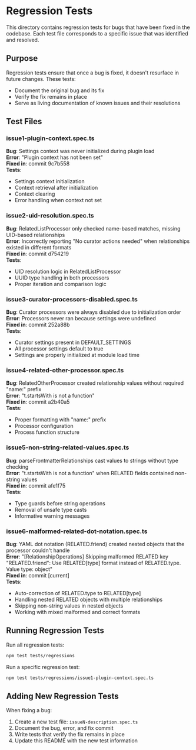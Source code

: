 # Regression Tests

This directory contains regression tests for bugs that have been fixed in the codebase. Each test file corresponds to a specific issue that was identified and resolved.

## Purpose

Regression tests ensure that once a bug is fixed, it doesn't resurface in future changes. These tests:
- Document the original bug and its fix
- Verify the fix remains in place
- Serve as living documentation of known issues and their resolutions

## Test Files

### issue1-plugin-context.spec.ts
**Bug**: Settings context was never initialized during plugin load  
**Error**: "Plugin context has not been set"  
**Fixed in**: commit 9c7b558  
**Tests**:
- Settings context initialization
- Context retrieval after initialization
- Context clearing
- Error handling when context not set

### issue2-uid-resolution.spec.ts
**Bug**: RelatedListProcessor only checked name-based matches, missing UID-based relationships  
**Error**: Incorrectly reporting "No curator actions needed" when relationships existed in different formats  
**Fixed in**: commit d754219  
**Tests**:
- UID resolution logic in RelatedListProcessor
- UUID type handling in both processors
- Proper iteration and comparison logic

### issue3-curator-processors-disabled.spec.ts
**Bug**: Curator processors were always disabled due to initialization order  
**Error**: Processors never ran because settings were undefined  
**Fixed in**: commit 252a88b  
**Tests**:
- Curator settings present in DEFAULT_SETTINGS
- All processor settings default to true
- Settings are properly initialized at module load time

### issue4-related-other-processor.spec.ts
**Bug**: RelatedOtherProcessor created relationship values without required "name:" prefix  
**Error**: "t.startsWith is not a function"  
**Fixed in**: commit a2b40a5  
**Tests**:
- Proper formatting with "name:" prefix
- Processor configuration
- Process function structure

### issue5-non-string-related-values.spec.ts
**Bug**: parseFrontmatterRelationships cast values to strings without type checking  
**Error**: "t.startsWith is not a function" when RELATED fields contained non-string values  
**Fixed in**: commit afe1f75  
**Tests**:
- Type guards before string operations
- Removal of unsafe type casts
- Informative warning messages

### issue6-malformed-related-dot-notation.spec.ts
**Bug**: YAML dot notation (RELATED.friend) created nested objects that the processor couldn't handle  
**Error**: "[RelationshipOperations] Skipping malformed RELATED key "RELATED.friend": Use RELATED[type] format instead of RELATED.type. Value type: object"  
**Fixed in**: commit [current]  
**Tests**:
- Auto-correction of RELATED.type to RELATED[type]
- Handling nested RELATED objects with multiple relationships
- Skipping non-string values in nested objects
- Working with mixed malformed and correct formats

## Running Regression Tests

Run all regression tests:
```bash
npm test tests/regressions
```

Run a specific regression test:
```bash
npm test tests/regressions/issue1-plugin-context.spec.ts
```

## Adding New Regression Tests

When fixing a bug:
1. Create a new test file: `issueN-description.spec.ts`
2. Document the bug, error, and fix commit
3. Write tests that verify the fix remains in place
4. Update this README with the new test information
